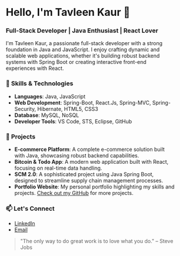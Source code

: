 <div style="background-image: url('[https://media.istockphoto.com/id/1355584056/vector/vector-illustrations-of-futuristic-hi-tech-blue-technology.jpg?s=612x612&w=0&k=20&c=LkHcYwZbmXfQ15EkLbuZno4q7fT6VKLOXQI6ZcxmGeg=]'); padding: 20px; border-radius: 10px;">
  
  # Hello, I'm Tavleen Kaur 👋
  
  ### Full-Stack Developer | Java Enthusiast | React Lover

  I'm Tavleen Kaur, a passionate full-stack developer with a strong foundation in Java and JavaScript. I enjoy crafting dynamic and scalable web applications, whether it's building robust backend systems with Spring Boot or creating interactive front-end experiences with React.

  ### 🔧 Skills & Technologies
  - **Languages**: Java, JavaScript
  - **Web Development**: Spring-Boot, React.Js, Spring-MVC, Spring-Security, Hibernate, HTML5, CSS3
  - **Database**: MySQL, NoSQL
  - **Developer Tools**: VS Code, STS, Eclipse, GitHub

  ### 🚀 Projects
  - **E-commerce Platform**: A complete e-commerce solution built with Java, showcasing robust backend capabilities.
  - **Bitcoin & Todo App**: A modern web application built with React, focusing on real-time data handling.
  - **SCM 2.0**: A sophisticated project using Java Spring Boot, designed to streamline supply chain management processes.
  - **Portfolio Website**: My personal portfolio highlighting my skills and projects. [Check out my GitHub](https://github.com/TavleenKaur31) for more projects.

  

  ### 📫 Let's Connect
  - [LinkedIn](https://www.linkedin.com/in/tavleen-kaur-842909264/)
  - [Email](mailto:tavleenkaur3103@gmail.com)

  > "The only way to do great work is to love what you do." – Steve Jobs
  
</div>
